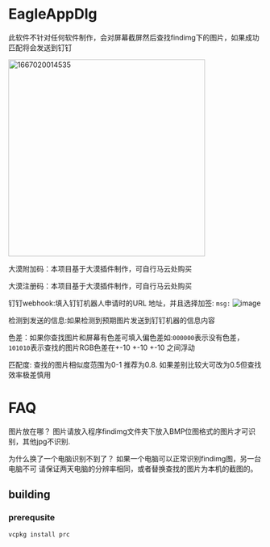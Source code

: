 # EagleAppDlg
此软件不针对任何软件制作，会对屏幕截屏然后查找findimg下的图片，如果成功匹配将会发送到钉钉

<img width="390" alt="1667020014535" src="https://user-images.githubusercontent.com/22413240/198814960-9a64f289-c58b-41ed-b63e-45ee0dc86b02.png">

大漠附加码：本项目基于大漠插件制作，可自行马云处购买

大漠注册码：本项目基于大漠插件制作，可自行马云处购买

钉钉webhook:填入钉钉机器人申请时的URL 地址，并且选择加签: `msg:`
![image](https://user-images.githubusercontent.com/22413240/198815020-1633e6c1-3484-4307-ba73-039d50fb5103.png)

检测到发送的信息:如果检测到预期图片发送到钉钉机器的信息内容

色差：如果你查找图片和屏幕有色差可填入偏色差如:`000000`表示没有色差，`101010`表示查找的图片RGB色差在+-10 +-10 +-10 之间浮动

匹配度: 查找的图片相似度范围为0-1  推荐为0.8. 如果差别比较大可改为0.5但查找效率极差慎用


# FAQ

图片放在哪？
图片请放入程序findimg文件夹下放入BMP位图格式的图片才可识别，其他jpg不识别.

为什么换了一个电脑识别不到了？
如果一个电脑可以正常识别findimg图，另一台电脑不可 请保证两天电脑的分辨率相同，或者替换查找的图片为本机的截图的。




## building
### prerequsite
```
vcpkg install prc
```
